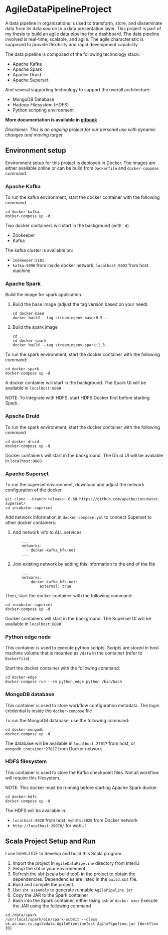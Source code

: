 # AgileDataPipelineProject

A data pipeline in organizations is used to transform, store, and disseminate data from its data source to a data presentation layer. This project is part of my thesis to build an agile data pipeline for a dashboard. The data pipeline involved is real-time, scalable, and agile. The agile characteristic is supposed to provide flexibility and rapid development capability.

The data pipeline is composed of the following technology stack:
- Apache Kafka
- Apache Spark
- Apache Druid
- Apache Superset

And several supporting technology to support the overall architecture:
- MongoDB Database
- Hadoop Filesystem (HDFS)
- Python scripting environment

**More documentation is available in [gitbook](https://nico-anandito.gitbook.io/agile-data-pipeline-project/)**

*Disclaimer: This is an ongoing project for our personal use with dynamic changes and moving target.* 

## Environment setup

Environment setup for this project is deployed in Docker. 
The images are either available online or can be build from `Dockerfile` and `docker-compose` command.
 

### Apache Kafka

To run the kafka environment, start the docker container with the following command

```
cd docker-kafka
docker-compose up -d
```
Two docker containers will start in the background (with `-d`) 
- Zookeeper
- Kafka

The kafka cluster is available on:
- `zookeeper:2181`
- `kafka:9090` from inside docker network, `localhost:9092` from host machine

### Apache Spark
Build the image for spark application.
1. Build the base image (adjust the tag version based on your need)

    ```
    cd docker-base
    docker build --tag streamingenv-base:0.5 .
    ```
2. Build the spark image
    ```
    cd ..
    cd docker-spark
    docker build --tag streamingenv-spark:1.3 .
    ```

To run the spark environment, start the docker container with the following command:

```
cd docker-spark
docker-compose up -d
```

A docker container will start in the background. The Spark UI will be available in `localhost:8080`

NOTE: To integrate with HDFS, start HDFS Docker first before starting Spark.
### Apache Druid

To run the spark environment, start the docker container with the following command

```
cd docker-druid
docker-compose up -d
```

Docker containers will start in the background. The Druid UI will be available in `localhost:9888`

### Apache Superset

To run the superset environment, download and adjust the network configuration of the docker
```
git clone --branch release--0.68 https://github.com/apache/incubator-superset/
cd incubator-superset
```

Add network information in `docker-compose.yml` to connect Superset to other docker containers:
1. Add network info to ALL services
    ```
        ...
        networks:
          - docker-kafka_kfk-net
        ...
    ```
2. Join existing network by adding this information to the end of the file
    ```
        ...
        networks:
            docker-kafka_kfk-net:
                external: true
    ```
Then, start the docker container with the following command:
```
cd incubator-superset
docker-compose up -d
```

Docker containers will start in the background. The Superset UI will be available in `localhost:8088`

### Python edge node

This container is used to execute python scripts. 
Scripts are stored in host machine volume that is mounted as `/data` in the container (refer to `Dockerfile`) 

Start the docker container with the following command:

``` 
cd docker-edge
docker-compose run --rm python_edge python /bin/bash
``` 

### MongoDB database
This container is used to store workflow configuration metadata. The login credential is inside the `docker-compose` file

To run the MongoDB database, use the following command:
```
cd docker-mongodb
docker-compose up -d
```
The database will be available in `localhost:27017` from host, or `mongodb_container:27017` from Docker network

### HDFS filesystem
This container is used to store the Kafka checkpoint files. 
Not all workflow will require this filesystem.

NOTE: This docker must be running before starting Apache Spark docker.
```
cd docker-hdfs
docker-compose up -d
```
The HDFS will be available in:
- `localhost:8020` from host, `myhdfs:8020` from Docker network
- `http://localhost:20070/` for webUI

## Scala Project Setup and Run

I use IntelliJ IDE to develop and build this Scala program.

1. Import the project in `AgileDataPipeline` directory from IntelliJ
2. Setup the sbt in your environement. 
3. Refresh the sbt (scala build tool) in the project to obtain the dependencies. Dependencies are listed in the `build.sbt` file.
4. Build and compile the project.
5. Use `sbt assembly` to generate runnable `AgilePipeline.jar`
6. Copy the JAR to the Spark container
7. Bash into the Spark container, either using `ssh` or `docker exec` 
Execute the JAR using the following command
```
cd /data/spark
/usr/local/spark/bin/spark-submit --class uk.ac.man.cs.agiledata.AgilePipelineTest AgilePipeline.jar [Workflow ID]
``` 